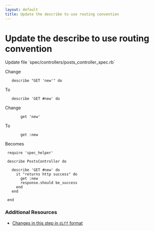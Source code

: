 ```yaml
---
layout: default
title: Update the describe to use routing convention
---
```


<h1 id="main">Update the describe to use routing convention</h1>
Update file `spec/controllers/posts_controller_spec.rb`

Change
<pre><code>   describe &quot;GET &#39;new&#39;&quot; do</code></pre>


To
<pre><code>   describe &#39;GET #new&#39; do</code></pre>


Change
<pre><code>       get &#39;new&#39;</code></pre>


To
<pre><code>       get :new</code></pre>


Becomes
<pre><code> require &#39;spec_helper&#39;
&nbsp;
 describe PostsController do
&nbsp;
   describe &#39;GET #new&#39; do
     it &quot;returns http success&quot; do
       get :new
       response.should be_success
     end
   end
&nbsp;
 end
</code></pre>



### Additional Resources

* [Changes in this step in `diff` format](https://github.com/software-academy/rails_getting_started_bdd/commit/db27eb800b64e9e470f8fc85501a95634b287256)

